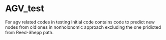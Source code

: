 # AGV_test
For agv related codes in testing
Initial code contains code to predict new nodes from old ones in nonholonomic approach excluding the one pridicted from Reed-Shepp path.